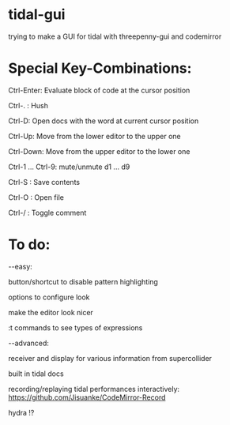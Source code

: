 # tidal-gui
trying to make a GUI for tidal with threepenny-gui and codemirror

# Special Key-Combinations:

Ctrl-Enter: Evaluate block of code at the cursor position

Ctrl-. : Hush

Ctrl-D: Open docs with the word at current cursor position

Ctrl-Up: Move from the lower editor to the upper one

Ctrl-Down: Move from the upper editor to the lower one

Ctrl-1 ... Ctrl-9: mute/unmute d1 ... d9

Ctrl-S : Save contents

Ctrl-O : Open file

Ctrl-/ : Toggle comment

# To do:

--easy:

button/shortcut to disable pattern highlighting

options to configure look

make the editor look nicer

:t commands to see types of expressions

--advanced:

receiver and display for various information from supercollider

built in tidal docs

recording/replaying tidal performances interactively:
https://github.com/Jisuanke/CodeMirror-Record

hydra !?
